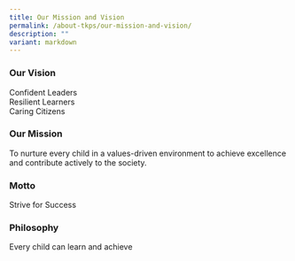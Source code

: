 ```yaml
---
title: Our Mission and Vision
permalink: /about-tkps/our-mission-and-vision/
description: ""
variant: markdown
---
```

### **Our Vision**
Confident Leaders  
Resilient Learners  
Caring Citizens

### **Our Mission**
To nurture every child in a values-driven environment to achieve excellence and contribute actively to the society.

### **Motto**
Strive for Success

### **Philosophy**
Every child can learn and achieve